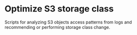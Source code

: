 Optimize S3 storage class
=========================

Scripts for analyzing S3 objects access patterns from logs and recommending or performing storage class change.
